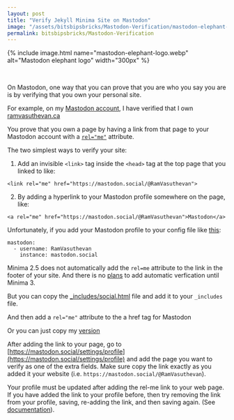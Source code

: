 ```yaml
---
layout: post
title: "Verify Jekyll Minima Site on Mastodon"
image: "/assets/bitsbipsbricks/Mastodon-Verification/mastodon-elephant-logo.webp"
permalink: bitsbipsbricks/Mastodon-Verification
---
```


{% include image.html 
  name="mastodon-elephant-logo.webp" 
  alt="Mastodon elephant logo" 
  width="300px"
%}

<br>

On Mastodon, one way that you can prove that you are who you say you are is by verifying that you own your personal site. 

For example, on my [Mastodon account](https://mastodon.social/@RamVasuthevan), I have verified that I own [ramvasuthevan.ca](ramvasuthevan.ca) 

You prove that you own a page by having a link from that page to your Mastodon account with a [`rel="me"`](https://developer.mozilla.org/en-US/docs/Web/HTML/Attributes/rel/me) attribute. 

The two simplest ways to verify your site: 

1. Add an invisible `<link>` tag inside the `<head>` tag at the top page that you linked to like: 

```
<link rel="me" href="https://mastodon.social/@RamVasuthevan"> 
```

2. By adding a hyperlink to your Mastodon profile somewhere on the page, like:

```
<a rel="me" href="https://mastodon.social/@RamVasuthevan">Mastodon</a> 
```

Unfortunately, if you add your Mastodon profile to your config file like [this](https://mastodon.social/settings/profile): 

```
mastodon:
  - username: RamVasuthevan
    instance: mastodon.social
```


Minima 2.5 does not automatically add the `rel=me` attribute to the link in the footer of your site. And there is no [plans](https://github.com/jekyll/minima/issues/696#issuecomment-1357651146) to add automatic verfication until Minima 3.

But you can copy the [_includes/social.html](https://github.com/jekyll/minima/blob/2.5-stable/_includes/social.html) file and add it to your `_includes` file.

And then add a `rel="me"` attribute to the a href tag for Mastodon

Or you can just copy my [version]()

After adding the link to your page, go to [https://mastodon.social/settings/profile](https://mastodon.social/settings/profile) and add the page you want to verify as one of the extra fields. Make sure copy the link exactly as you added it your website (i.e. `https://mastodon.social/@RamVasuthevan`). 

Your profile must be updated after adding the rel-me link to your web page.  If you have added the link to your profile before, then try removing the link from your profile, saving, re-adding the link, and then saving again. (See [documentation](https://docs.joinmastodon.org/user/profile/#verification)).
